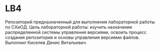 # LB4
Репозиторий предназначенный для выполнения лабораторной работы по СХиОД. Цель лабораторной работы: изучить назначение распределенной системы 
управления версиями, освоить процесс создания репозитория и основы управления версиями файлов. Выполнил Киселев Денис Витальевич.
